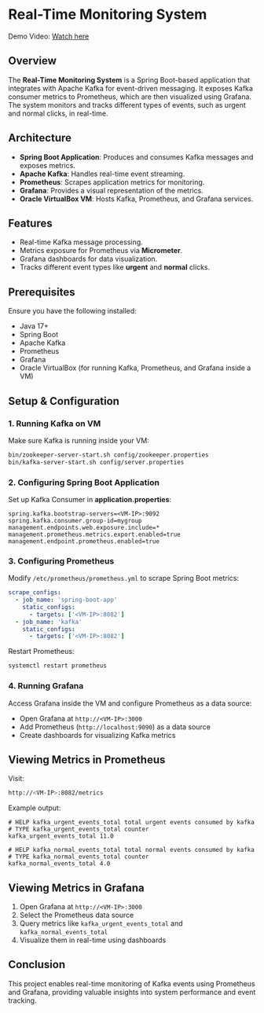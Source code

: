 # Real-Time Monitoring System

Demo Video: [Watch here](https://drive.google.com/drive/folders/1zOvgYa8uSubYnLk4JgQ7rak29E3_kIXn?usp=sharing)

## Overview
The **Real-Time Monitoring System** is a Spring Boot-based application that integrates with Apache Kafka for event-driven messaging. It exposes Kafka consumer metrics to Prometheus, which are then visualized using Grafana. The system monitors and tracks different types of events, such as urgent and normal clicks, in real-time.

## Architecture
- **Spring Boot Application**: Produces and consumes Kafka messages and exposes metrics.
- **Apache Kafka**: Handles real-time event streaming.
- **Prometheus**: Scrapes application metrics for monitoring.
- **Grafana**: Provides a visual representation of the metrics.
- **Oracle VirtualBox VM**: Hosts Kafka, Prometheus, and Grafana services.

## Features
- Real-time Kafka message processing.
- Metrics exposure for Prometheus via **Micrometer**.
- Grafana dashboards for data visualization.
- Tracks different event types like **urgent** and **normal** clicks.

## Prerequisites
Ensure you have the following installed:
- Java 17+
- Spring Boot
- Apache Kafka
- Prometheus
- Grafana
- Oracle VirtualBox (for running Kafka, Prometheus, and Grafana inside a VM)

## Setup & Configuration

### 1. Running Kafka on VM
Make sure Kafka is running inside your VM:
```bash
bin/zookeeper-server-start.sh config/zookeeper.properties
bin/kafka-server-start.sh config/server.properties
```

### 2. Configuring Spring Boot Application
Set up Kafka Consumer in **application.properties**:
```properties
spring.kafka.bootstrap-servers=<VM-IP>:9092
spring.kafka.consumer.group-id=mygroup
management.endpoints.web.exposure.include=*
management.prometheus.metrics.export.enabled=true
management.endpoint.prometheus.enabled=true
```

### 3. Configuring Prometheus
Modify `/etc/prometheus/prometheus.yml` to scrape Spring Boot metrics:
```yaml
scrape_configs:
  - job_name: 'spring-boot-app'
    static_configs:
      - targets: ['<VM-IP>:8082']
  - job_name: 'kafka'
    static_configs:
      - targets: ['<VM-IP>:8082']
```
Restart Prometheus:
```bash
systemctl restart prometheus
```

### 4. Running Grafana
Access Grafana inside the VM and configure Prometheus as a data source:
- Open Grafana at `http://<VM-IP>:3000`
- Add Prometheus (`http://localhost:9090`) as a data source
- Create dashboards for visualizing Kafka metrics

## Viewing Metrics in Prometheus
Visit:
```bash
http://<VM-IP>:8082/metrics
```
Example output:
```
# HELP kafka_urgent_events_total total urgent events consumed by kafka
# TYPE kafka_urgent_events_total counter
kafka_urgent_events_total 11.0

# HELP kafka_normal_events_total total normal events consumed by kafka
# TYPE kafka_normal_events_total counter
kafka_normal_events_total 4.0
```

## Viewing Metrics in Grafana
1. Open Grafana at `http://<VM-IP>:3000`
2. Select the Prometheus data source
3. Query metrics like `kafka_urgent_events_total` and `kafka_normal_events_total`
4. Visualize them in real-time using dashboards

## Conclusion
This project enables real-time monitoring of Kafka events using Prometheus and Grafana, providing valuable insights into system performance and event tracking.



